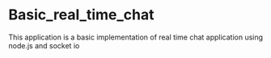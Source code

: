 # Basic_real_time_chat

This application is a basic implementation of real time chat application using node.js and socket io
